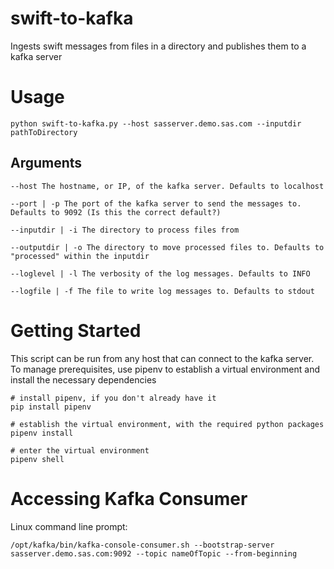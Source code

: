 # swift-to-kafka

Ingests swift messages from files in a directory and publishes them to a kafka server

# Usage
`python swift-to-kafka.py --host sasserver.demo.sas.com --inputdir pathToDirectory`

## Arguments

    --host The hostname, or IP, of the kafka server. Defaults to localhost

    --port | -p The port of the kafka server to send the messages to. Defaults to 9092 (Is this the correct default?)

    --inputdir | -i The directory to process files from

    --outputdir | -o The directory to move processed files to. Defaults to "processed" within the inputdir

    --loglevel | -l The verbosity of the log messages. Defaults to INFO

    --logfile | -f The file to write log messages to. Defaults to stdout

# Getting Started
This script can be run from any host that can connect to the kafka server.
To manage prerequisites, use pipenv to establish a virtual environment and install the necessary dependencies

    # install pipenv, if you don't already have it
    pip install pipenv

    # establish the virtual environment, with the required python packages
    pipenv install

    # enter the virtual environment
    pipenv shell

# Accessing Kafka Consumer
Linux command line prompt:

`/opt/kafka/bin/kafka-console-consumer.sh --bootstrap-server sasserver.demo.sas.com:9092 --topic nameOfTopic --from-beginning`